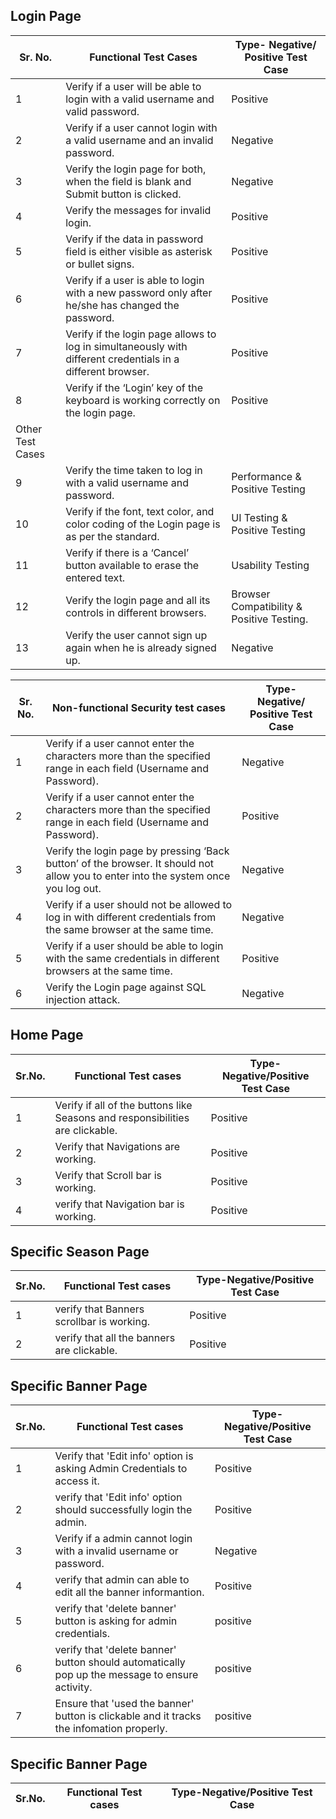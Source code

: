 <h2>Login Page</h2>


Sr. No.|	Functional Test Cases|	Type- Negative/ Positive Test Case
---|---|---|
1|	Verify if a user will be able to login with a valid username and valid password.|	Positive
2|	Verify if a user cannot login with a valid username and an invalid password.|	Negative
3|	Verify the login page for both, when the field is blank and Submit button is clicked.|	Negative
4|	Verify the messages for invalid login.|	Positive
5|	Verify if the data in password field is either visible as asterisk or bullet signs.|	Positive
6|	Verify if a user is able to login with a new password only after he/she has changed the password.|	Positive
7|	Verify if the login page allows to log in simultaneously with different credentials in a different browser.|	Positive
8|	Verify if the ‘Login’ key of the keyboard is working correctly on the login page.|	Positive
|Other Test Cases
9|	Verify the time taken to log in with a valid username and password.|	Performance & Positive Testing
10|	Verify if the font, text color, and color coding of the Login page is as per the standard.|	UI Testing & Positive Testing
11|	Verify if there is a ‘Cancel’ button available to erase the entered text.|	Usability Testing
12|	Verify the login page and all its controls in different browsers.|	Browser Compatibility & Positive Testing.
13| Verify the user cannot sign up again when he is already signed up.|Negative



Sr. No.	|Non-functional Security test cases|	Type- Negative/ Positive Test Case
---|---|---|
1	|Verify if a user cannot enter the characters more than the specified range in each field (Username and Password).	|Negative
2	|Verify if a user cannot enter the characters more than the specified range in each field (Username and Password).|	Positive
3	|Verify the login page by pressing ‘Back button’ of the browser. It should not allow you to enter into the system once you log out.|	Negative
4	|Verify if a user should not be allowed to log in with different credentials from the same browser at the same time.|	Negative
5	|Verify if a user should be able to login with the same credentials in different browsers at the same time.	|Positive
6	|Verify the Login page against SQL injection attack.|	Negative

<h2>Home Page</h2>


Sr.No. | Functional Test cases |Type-Negative/Positive Test Case
---|---|---|
1  |Verify if all of the  buttons like Seasons and responsibilities are clickable. |Positive
2  |Verify that Navigations are working.  |Positive
3  |Verify that Scroll bar is working.  |Positive
4  |verify that Navigation bar is working. |Positive

<h2>Specific Season Page</h2>


Sr.No.  |Functional Test cases |Type-Negative/Positive Test Case
---|---|---|
1  |verify that Banners scrollbar is working.|Positive
2  |verify that all the banners are clickable.|Positive

<h2>Specific Banner Page</h2>


Sr.No.  |Functional Test cases |Type-Negative/Positive Test Case
---|---|---|
1  |Verify that 'Edit info' option is asking Admin Credentials to access it.|Positive
2  |verify that 'Edit info' option should successfully login the admin.|Positive
3  |Verify if a admin cannot login with a invalid username or password.|	Negative
4|  verify that admin can able to edit all the banner informantion.|Positive
5|verify that 'delete banner' button is asking for admin credentials.|positive
6|verify that 'delete banner' button should automatically pop up the message to ensure activity.|positive
7|Ensure that 'used the banner' button is clickable and it tracks the infomation properly.|positive

<h2>Specific Banner Page</h2>


Sr.No.  |Functional Test cases |Type-Negative/Positive Test Case
---|---|---|